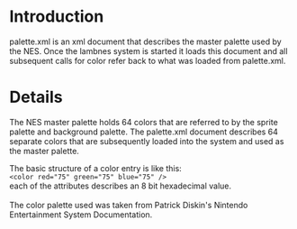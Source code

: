 # Introduction #
palette.xml is an xml document that describes the master palette used by the NES. Once the lambnes system is started it loads this document and all subsequent calls for color refer back to what was loaded from palette.xml.


# Details #
The NES master palette holds 64 colors that are referred to by the sprite palette and background palette. The palette.xml document describes 64 separate colors that are subsequently loaded into the system and used as the master palette.

The basic structure of a color entry is like this:<br>
<code>&lt;color red="75" green="75" blue="75" /&gt;</code><br>
each of the attributes describes an 8 bit hexadecimal value.<br>
<br>
The color palette used was taken from Patrick Diskin's Nintendo Entertainment System Documentation.